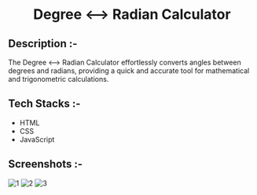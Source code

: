 # <p align="center">Degree ⟷ Radian Calculator</p>

## Description :-

The Degree ⟷ Radian Calculator effortlessly converts angles between degrees and radians, providing a quick and accurate tool for mathematical and trigonometric calculations.

## Tech Stacks :-

- HTML
- CSS
- JavaScript

## Screenshots :-

![1](https://github.com/antilneeraj/CalcDiverse/assets/98269887/26870116-ff22-48bd-ad66-722d263ba98c)
![2](https://github.com/antilneeraj/CalcDiverse/assets/98269887/59971a89-1437-43e5-a3d1-93b8647b4a4e)
![3](https://github.com/antilneeraj/CalcDiverse/assets/98269887/fc6701b5-a6a7-415d-948e-0a715df6597d)

